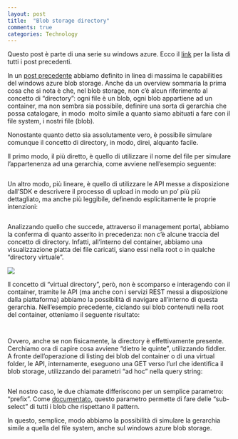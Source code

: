 ```yaml
---
layout: post
title:  "Blob storage directory"
comments: true
categories: Technology
---
```



Questo post è parte di una serie su windows azure. Ecco il [link](http://blog.codiceplastico.com/melkio/index.php/2012/10/15/azure-intro/) per la lista di tutti i post precedenti.

In un [post precedente](http://msdn.microsoft.com/en-us/library/windowsazure/dd179352.aspx) abbiamo definito in linea di massima le capabilities del windows azure blob storage. Anche da un overview sommaria la prima cosa che si nota è che, nel blob storage, non c&#8217;è alcun riferimento al concetto di &#8220;directory&#8221;: ogni file è un blob, ogni blob appartiene ad un container, ma non sembra sia possibile, definire una sorta di gerarchia che possa catalogare, in modo  molto simile a quanto siamo abituati a fare con il file system, i nostri file (blob).

Nonostante quanto detto sia assolutamente vero, è possibile simulare comunque il concetto di directory, in modo, direi, alquanto facile.

Il primo modo, il più diretto, è quello di utilizzare il nome del file per simulare l&#8217;appartenenza ad una gerarchia, come avviene nell&#8217;esempio seguente:

```

```

Un altro modo, più lineare, è quello di utilizzare le API messe a disposizione dall&#8217;SDK e descrivere il processo di upload in modo un po&#8217; più più dettagliato, ma anche più leggibile, definendo esplicitamente le proprie intenzioni:

```

```

Analizzando quello che succede, attraverso il management portal, abbiamo la conferma di quanto asserito in precedenza: non c&#8217;è alcune traccia del concetto di directory. Infatti, all&#8217;interno del container, abbiamo una visualizzazione piatta dei file caricati, siano essi nella root o in qualche &#8220;directory virtuale&#8221;.

![](http://melkio.codiceplastico.com/images/uploads/2012/11/Blob-storage-virtual-directory-300x54.png)

Il concetto di &#8220;virtual directory&#8221;, però, non è scomparso e interagendo con il container, tramite le API (ma anche con i servizi REST messi a disposizione dalla piattaforma) abbiamo la possibilità di navigare all&#8217;interno di questa gerarchia. Nell&#8217;esempio precedente, ciclando sui blob contenuti nella root del container, otteniamo il seguente risultato:

```

```

```

```

Ovvero, anche se non fisicamente, la directory è effettivamente presente.
Cerchiamo ora di capire cosa avviene &#8220;dietro le quinte&#8221;, utilizzando fiddler. A fronte dell&#8217;operazione di listing dei blob del container o di una virtual folder, le API, internamente, eseguono una GET verso l&#8217;url che identifica il blob storage, utilizzando dei parametri &#8220;ad hoc&#8221; nella query string:

```

```

Nel nostro caso, le due chiamate differiscono per un semplice parametro: &#8220;prefix&#8221;. Come [documentato](http://msdn.microsoft.com/en-us/library/windowsazure/dd179352.aspx), questo parametro permette di fare delle &#8220;sub-select&#8221; di tutti i blob che rispettano il pattern.

In questo, semplice, modo abbiamo la possibilità di simulare la gerarchia simile a quella del file system, anche sul windows azure blob storage.

